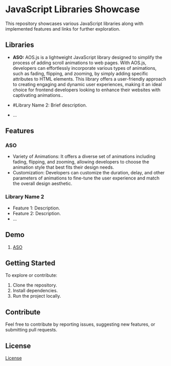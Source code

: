 # JavaScript Libraries Showcase

This repository showcases various JavaScript libraries along with implemented features and links for further exploration.

## Libraries

- **ASO:** AOS.js is a lightweight JavaScript library designed to simplify the process of adding scroll animations to web pages. With AOS.js, developers can effortlessly incorporate various types of animations, such as fading, flipping, and zooming, by simply adding specific attributes to HTML elements. This library offers a user-friendly approach to creating engaging and dynamic user experiences, making it an ideal choice for frontend developers looking to enhance their websites with captivating animations..
  
- #Library Name 2: Brief description.
- ...

## Features

### ASO

- Variety of Animations: It offers a diverse set of animations including fading, flipping, and zooming, allowing developers to choose the animation style that best fits their design needs.
- Customization: Developers can customize the duration, delay, and other parameters of animations to fine-tune the user experience and match the overall design aesthetic.

### Library Name 2

- Feature 1: Description.
- Feature 2: Description.
- ...

## Demo

1. [ASO](https://michalsnik.github.io/aos/)

## Getting Started

To explore or contribute:
1. Clone the repository.
2. Install dependencies.
3. Run the project locally.

## Contribute

Feel free to contribute by reporting issues, suggesting new features, or submitting pull requests.

## License

[License](link-to-license)
